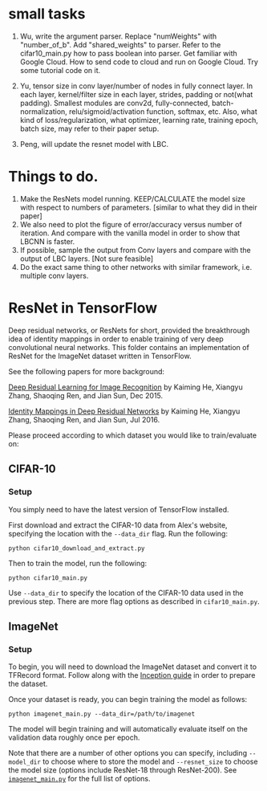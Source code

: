 # small tasks
1) Wu, write the argument parser. Replace "numWeights" with "number_of_b".
Add "shared_weights" to parser. Refer to the cifar10_main.py how to pass boolean into parser. Get familiar with Google Cloud. How to send code to cloud and run on Google Cloud. Try some tutorial code on it.

2) Yu, tensor size in conv layer/number of nodes in fully connect layer. In each layer, kernel/filter size in each layer, strides, padding or not(what padding). Smallest modules are conv2d, fully-connected, batch-normalization, relu/sigmoid/activation function, softmax, etc. 
Also, what kind of loss/regularization, what optimizer, learning rate, training epoch, batch size, may refer to their paper setup.

3) Peng, will update the resnet model with LBC.
# Things to do.

1) Make the ResNets model running. KEEP/CALCULATE the model size with respect to numbers of parameters. [similar to what they did in their paper]
2) We also need to plot the figure of error/accuracy versus number of iteration. And compare with the vanilla model in order to show that LBCNN is faster.
3) If possible, sample the output from Conv layers and compare with the output of LBC layers. [Not sure feasible]
4) Do the exact same thing to other networks with similar framework, i.e. multiple conv layers.

# ResNet in TensorFlow

Deep residual networks, or ResNets for short, provided the breakthrough idea of identity mappings in order to enable training of very deep convolutional neural networks. This folder contains an implementation of ResNet for the ImageNet dataset written in TensorFlow.

See the following papers for more background:

[Deep Residual Learning for Image Recognition](https://arxiv.org/pdf/1512.03385.pdf) by Kaiming He, Xiangyu Zhang, Shaoqing Ren, and Jian Sun, Dec 2015.

[Identity Mappings in Deep Residual Networks](https://arxiv.org/pdf/1603.05027.pdf) by Kaiming He, Xiangyu Zhang, Shaoqing Ren, and Jian Sun, Jul 2016.

Please proceed according to which dataset you would like to train/evaluate on:


## CIFAR-10

### Setup

You simply need to have the latest version of TensorFlow installed.

First download and extract the CIFAR-10 data from Alex's website, specifying the location with the `--data_dir` flag. Run the following:

```
python cifar10_download_and_extract.py
```

Then to train the model, run the following:

```
python cifar10_main.py
```

Use `--data_dir` to specify the location of the CIFAR-10 data used in the previous step. There are more flag options as described in `cifar10_main.py`.


## ImageNet

### Setup
To begin, you will need to download the ImageNet dataset and convert it to TFRecord format. Follow along with the [Inception guide](https://github.com/tensorflow/models/tree/master/research/inception#getting-started) in order to prepare the dataset.

Once your dataset is ready, you can begin training the model as follows:

```
python imagenet_main.py --data_dir=/path/to/imagenet
```

The model will begin training and will automatically evaluate itself on the validation data roughly once per epoch.

Note that there are a number of other options you can specify, including `--model_dir` to choose where to store the model and `--resnet_size` to choose the model size (options include ResNet-18 through ResNet-200). See [`imagenet_main.py`](imagenet_main.py) for the full list of options.
